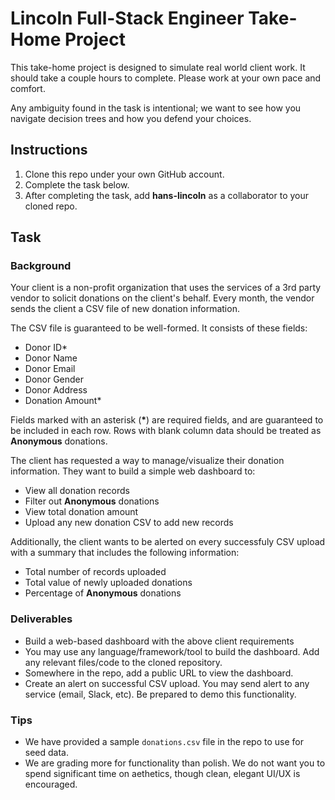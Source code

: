 # Lincoln Full-Stack Engineer Take-Home Project

This take-home project is designed to simulate real world client work. It should take a couple hours to complete. Please work at your own pace and comfort.

Any ambiguity found in the task is intentional; we want to see how you navigate decision trees and how you defend your choices.

## Instructions

1. Clone this repo under your own GitHub account.
2. Complete the task below.
3. After completing the task, add **hans-lincoln** as a collaborator to your cloned repo.

## Task 

### Background

Your client is a non-profit organization that uses the services of a 3rd party vendor to solicit donations on the client's behalf. Every month, the vendor sends the client a CSV file of new donation information.

The CSV file is guaranteed to be well-formed. It consists of these fields:

- Donor ID*
- Donor Name
- Donor Email
- Donor Gender
- Donor Address
- Donation Amount*

Fields marked with an asterisk (**\***) are required fields, and are guaranteed to be included in each row. Rows with blank column data should be treated as **Anonymous** donations.

The client has requested a way to manage/visualize their donation information. They want to build a simple web dashboard to:

- View all donation records
- Filter out **Anonymous** donations
- View total donation amount
- Upload any new donation CSV to add new records

Additionally, the client wants to be alerted on every successfuly CSV upload with a summary that includes the following information:

- Total number of records uploaded
- Total value of newly uploaded donations
- Percentage of **Anonymous** donations

### Deliverables

- Build a web-based dashboard with the above client requirements
- You may use any language/framework/tool to build the dashboard. Add any relevant files/code to the cloned repository.
- Somewhere in the repo, add a public URL to view the dashboard.
- Create an alert on successful CSV upload. You may send alert to any service (email, Slack, etc). Be prepared to demo this functionality.

### Tips

- We have provided a sample `donations.csv` file in the repo to use for seed data.
- We are grading more for functionality than polish. We do not want you to spend significant time on aethetics, though clean, elegant UI/UX is encouraged.

